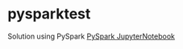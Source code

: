 # pysparktest


Solution using PySpark [PySpark JupyterNotebook](https://github.com/jagatabhay/pysparktest/blob/main/FHDAL1Coding.ipynb)

